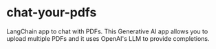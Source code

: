 # chat-your-pdfs
LangChain app to chat with PDFs. This Generative AI app allows you to upload multiple PDFs and it uses OpenAI's LLM to provide completions.

